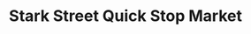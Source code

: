 ---
title: "Stark Street Quick Stop Market"
url: /portland/stark-street-quick-stop-market/
shop: convenience
---